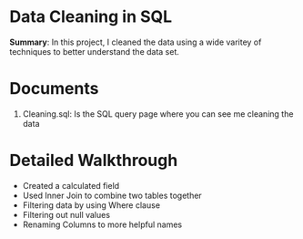 # Data Cleaning in SQL
**Summary**: In this project, I cleaned the data using a wide varitey of techniques to better understand the data set. 

# Documents
1. Cleaning.sql: Is the SQL query page where you can see me cleaning the data

# Detailed Walkthrough
* Created a calculated field
* Used Inner Join to combine two tables together
* Filtering data by using Where clause
* Filtering out null values
* Renaming Columns to more helpful names
